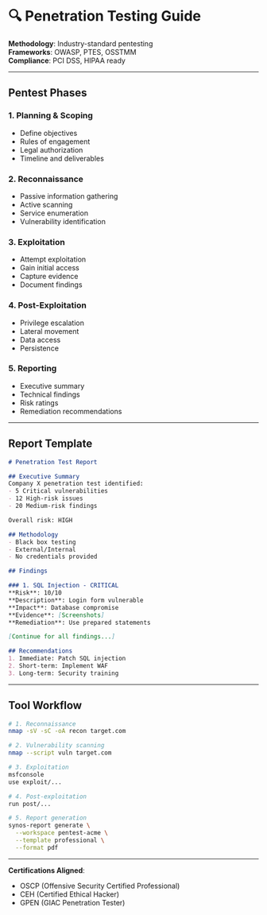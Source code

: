# 🔍 Penetration Testing Guide

**Methodology**: Industry-standard pentesting  
**Frameworks**: OWASP, PTES, OSSTMM  
**Compliance**: PCI DSS, HIPAA ready

---

## Pentest Phases

### 1. Planning & Scoping
- Define objectives
- Rules of engagement
- Legal authorization
- Timeline and deliverables

### 2. Reconnaissance
- Passive information gathering
- Active scanning
- Service enumeration
- Vulnerability identification

### 3. Exploitation
- Attempt exploitation
- Gain initial access
- Capture evidence
- Document findings

### 4. Post-Exploitation
- Privilege escalation
- Lateral movement
- Data access
- Persistence

### 5. Reporting
- Executive summary
- Technical findings
- Risk ratings
- Remediation recommendations

---

## Report Template

```markdown
# Penetration Test Report

## Executive Summary
Company X penetration test identified:
- 5 Critical vulnerabilities
- 12 High-risk issues
- 20 Medium-risk findings

Overall risk: HIGH

## Methodology
- Black box testing
- External/Internal
- No credentials provided

## Findings

### 1. SQL Injection - CRITICAL
**Risk**: 10/10  
**Description**: Login form vulnerable  
**Impact**: Database compromise  
**Evidence**: [Screenshots]  
**Remediation**: Use prepared statements

[Continue for all findings...]

## Recommendations
1. Immediate: Patch SQL injection
2. Short-term: Implement WAF
3. Long-term: Security training
```

---

## Tool Workflow

```bash
# 1. Reconnaissance
nmap -sV -sC -oA recon target.com

# 2. Vulnerability scanning
nmap --script vuln target.com

# 3. Exploitation
msfconsole
use exploit/...

# 4. Post-exploitation
run post/...

# 5. Report generation
synos-report generate \
  --workspace pentest-acme \
  --template professional \
  --format pdf
```

---

**Certifications Aligned**:
- OSCP (Offensive Security Certified Professional)
- CEH (Certified Ethical Hacker)
- GPEN (GIAC Penetration Tester)
